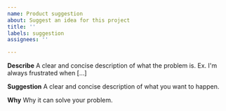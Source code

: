 ```yaml
---
name: Product suggestion
about: Suggest an idea for this project
title: ''
labels: suggestion
assignees: ''

---
```


**Describe**
A clear and concise description of what the problem is. Ex. I'm always frustrated when [...]

**Suggestion**
A clear and concise description of what you want to happen.

**Why**
Why it can solve your problem.
